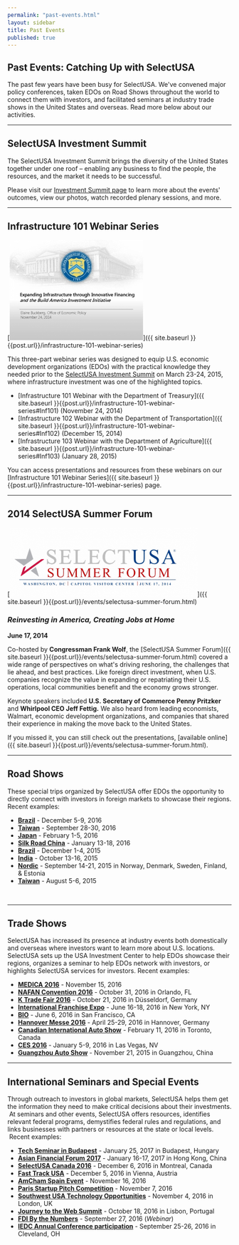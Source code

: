 ```yaml
---
permalink: "past-events.html"
layout: sidebar
title: Past Events
published: true
---
```


## Past Events: Catching Up with SelectUSA

The past few years have been busy for SelectUSA. We've convened major policy conferences, taken EDOs on Road Shows throughout the world to connect them with investors, and facilitated seminars at industry trade shows in the United States and overseas. Read more below about our activities.

* * *

## SelectUSA Investment Summit

The SelectUSA Investment Summit brings the diversity of the United States together under one roof – enabling any business to find the people, the resources, and the market it needs to be successful.

Please visit our <a href="https://www.selectusa.gov/selectusa-summit">Investment Summit page</a> to learn more about the events' outcomes, view our photos, watch recorded plenary sessions, and more.

* * *

## Infrastructure 101 Webinar Series

<span class="imgright">[![Infrastructure 101 Webinar](images/selectusa_infrastructure_101_webinar_2014-11-24_page_01_0-300x225.jpg "Infrastructure 101 Webinar")]({{ site.baseurl }}{{post.url}}/infrastructure-101-webinar-series)</span>

This three-part webinar series was designed to equip U.S. economic development organizations (EDOs) with the practical knowledge they needed prior to the&nbsp;[SelectUSA Investment Summit](http://www.selectusasummit.com/)&nbsp;on March 23-24, 2015, where infrastructure investment was one of the highlighted topics.

*   [Infrastructure 101 Webinar with the Department of Treasury]({{ site.baseurl }}{{post.url}}/infrastructure-101-webinar-series#Inf101)&nbsp;(November 24, 2014)
*   [Infrastructure 102 Webinar with the Department of Transportation]({{ site.baseurl }}{{post.url}}/infrastructure-101-webinar-series#Inf102)&nbsp;(December 15, 2014)
*   [Infrastructure 103 Webinar with the Department of Agriculture]({{ site.baseurl }}{{post.url}}/infrastructure-101-webinar-series#Inf103)&nbsp;(January 28, 2015)

You can access presentations and resources from these webinars on our [Infrastructure 101 Webinar Series]({{ site.baseurl }}{{post.url}}/infrastructure-101-webinar-series) page.

***

## 2014 SelectUSA Summer Forum

<span class="imgright">[![SelectUSA Summer Forum Logo](images/summer_forum_logo-422x155.png "SelectUSA Summer Forum Logo")]({{ site.baseurl }}{{post.url}}/events/selectusa-summer-forum.html)</span>

### *Reinvesting in America, Creating Jobs at Home*

**June 17, 2014**

Co-hosted by **Congressman Frank Wolf**, the [SelectUSA Summer Forum]({{ site.baseurl }}{{post.url}}/events/selectusa-summer-forum.html) covered a wide range of perspectives on what's driving reshoring, the challenges that lie ahead, and best practices. Like foreign direct investment, when U.S. companies recognize the value in expanding or repatriating their U.S. operations, local communities benefit and the economy grows stronger.

Keynote speakers included **U.S.&nbsp;Secretary of Commerce Penny Pritzker** and **Whirlpool CEO Jeff Fettig.** We also heard from leading economists, Walmart, economic development organizations, and companies that shared their experience in making the move back to the United States.

If you missed it, you can still check out the presentations,&nbsp;[available online]({{ site.baseurl }}{{post.url}}/events/selectusa-summer-forum.html).

* * *

## Road Shows

These special trips organized by SelectUSA offer EDOs the opportunity to directly connect with investors in foreign markets to showcase their regions. Recent examples:

*   [**Brazil**]({{base.url}}/events/brazil-2016.html) - December 5-9, 2016
*   [**Taiwan**]({{base.url}}events/2016-taiwan-road-show.html) - September 28-30, 2016
*   [**Japan**]({{base.url}}events/japan-road-show.html) - February 1-5, 2016
*   [**Silk Road China**]({{base.url}}/events/silk-road-china-road-show.html) - January 13-18, 2016
*   [**Brazil**]({{base.url}}/events/selectusa-brazil-road-show.html) - December 1-4, 2015
*   [**India**]({{base.url}}/events/india-road-show.html) - October 13-16, 2015
*   [**Nordic**]({{base.url}}/events/selectusa-road-show-nordics.html) - September 14-21, 2015 in Norway, Denmark, Sweden, Finland, & Estonia
*   [**Taiwan**]({{base.url}}/events/selectusa-taiwan-road-show.html) - August 5-6, 2015

&nbsp;

* * *

## Trade Shows

SelectUSA has increased its presence at industry events both domestically and overseas where investors want to learn more about U.S. locations. SelectUSA sets up the USA Investment Center to help EDOs showcase their regions, organizes a seminar to help EDOs network with investors, or highlights SelectUSA services for investors. Recent examples:

*   [**MEDICA 2016**]({{base.url}}/events/medica-2016.html) - November 15, 2016
*   [**NAFAN Convention 2016**]({{base.url}}/events/nafan-2016.html) - October 31, 2016 in Orlando, FL
*   [**K Trade Fair 2016**]({{base.url}}/events/k-trade-fair-2016.html) - October 21, 2016 in Düsseldorf, Germany
*   [**International Franchise Expo**]({{base.url}}/events/IFE_2016.html) - June 16-18, 2016 in New York, NY
*   [**BIO**]({{base.url}}/events/bio2016.html) - June 6, 2016 in San Francisco, CA
*   [**Hannover Messe 2016**]({{base.url}}/events/selectusa-hannover-messe-2016.html) - April 25-29, 2016 in Hannover, Germany
*   [**Canadian International Auto Show**]({{base.url}}events/canada-auto-show.html) - February 11, 2016 in Toronto, Canada
*   [**CES 2016**]({{base.url}}/events/selectusa-ces2016.html) - January 5-9, 2016 in Las Vegas, NV
*   [**Guangzhou Auto Show**]({{base.url}}/events/guangzhou-auto-show.html) - November 21, 2015 in Guangzhou, China

* * *

## International Seminars and Special Events

Through outreach to investors in global markets, SelectUSA helps them get the information they need to make critical decisions about their investments. &nbsp;At seminars and other events, SelectUSA offers resources, identifies relevant federal programs, demystifies federal rules and regulations, and links businesses with partners or resources at the state or local levels. &nbsp;Recent examples:

*   [**Tech Seminar in Budapest**]({{base.url}}/events/tech-sem-budapest) - January 25, 2017 in Budapest, Hungary
*   [**Asian Financial Forum 2017**]({{base.url}}/events/selectusa-aff-2017) - January 16-17, 2017 in Hong Kong, China
*   [**SelectUSA Canada 2016**]({{base.url}}/events/selectusa-canada-2016) - December 6, 2016 in Montreal, Canada
*   [**Fast Track USA**]({{base.url}}/events/fast-track-usa-2016.html) - December 5, 2016 in Vienna, Austria
*   [**AmCham Spain Event**]({{base.url}}/events/amcham-spain-2016.html) - November 16, 2016
*   [**Paris Startup Pitch Competition**]({{base.url}}/events/paris-startup-competition-2016.html) - November 7, 2016
*   [**Southwest USA Technology Opportunities**]({{base.url}}/events/gpec-2016.html) - November 4, 2016 in London, UK
*   [**Journey to the Web Summit**]({{base.url}}/events/microsoft-websummit-2016.html) - October 18, 2016 in Lisbon, Portugal
*   [**FDI By the Numbers**]({{base.url}}/events/fdi-webinar-sept-2016.html) - September 27, 2016 (_Webinar_)
*   [**IEDC Annual Conference participation**]({{base.url}}/events/2016-iedc.html) - September 25-26, 2016 in Cleveland, OH
